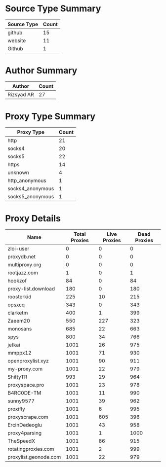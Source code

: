 # Source Type Summary

| Source Type | Count |
|-------------|-------|
| github | 15 |
| website | 11 |
| Github | 1 |


# Author Summary

| Author | Count |
|--------|-------|
| Rizsyad AR | 27 |


# Proxy Type Summary

| Proxy Type | Count |
|------------|-------|
| http | 21 |
| socks4 | 20 |
| socks5 | 22 |
| https | 14 |
| unknown | 4 |
| http_anonymous | 1 |
| socks4_anonymous | 1 |
| socks5_anonymous | 1 |


# Proxy Details

| Name | Total Proxies | Live Proxies | Dead Proxies |
|------|---------------|--------------|---------------|
| zloi-user | 0 | 0 | 0 |
| proxydb.net | 0 | 0 | 0 |
| multiproxy.org | 0 | 0 | 0 |
| rootjazz.com | 1 | 0 | 1 |
| hookzof | 84 | 0 | 84 |
| proxy-list.download | 180 | 0 | 180 |
| roosterkid | 225 | 10 | 215 |
| opsxcq | 343 | 0 | 343 |
| clarketm | 400 | 1 | 399 |
| Zaeem20 | 550 | 227 | 323 |
| monosans | 685 | 22 | 663 |
| spys | 800 | 34 | 766 |
| jetkai | 1001 | 26 | 975 |
| mmppx12 | 1001 | 71 | 930 |
| openproxylist.xyz | 1001 | 90 | 911 |
| my-proxy.com | 1001 | 22 | 979 |
| ShiftyTR | 993 | 29 | 964 |
| proxyspace.pro | 1001 | 23 | 978 |
| B4RC0DE-TM | 1001 | 11 | 990 |
| sunny9577 | 1001 | 39 | 962 |
| proxifly | 1001 | 6 | 995 |
| proxyscrape.com | 1001 | 605 | 396 |
| ErcinDedeoglu | 1001 | 43 | 958 |
| proxy4parsing | 1001 | 1 | 1000 |
| TheSpeedX | 1001 | 86 | 915 |
| rotatingproxies.com | 1001 | 2 | 999 |
| proxylist.geonode.com | 1001 | 22 | 979 |
